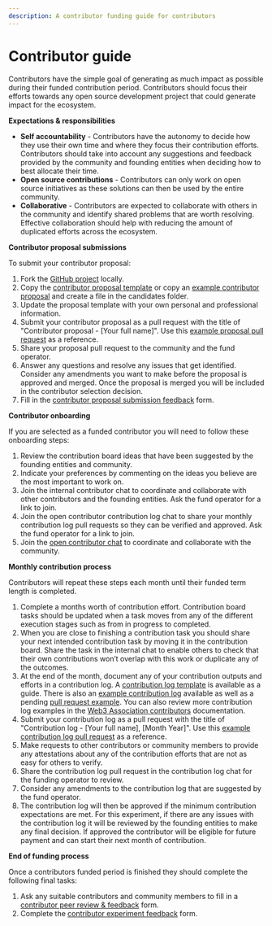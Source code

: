 ```yaml
---
description: A contributor funding guide for contributors
---
```


# Contributor guide

Contributors have the simple goal of generating as much impact as possible during their funded contribution period. Contributors should focus their efforts towards any open source development project that could generate impact for the ecosystem.



**Expectations & responsibilities**

* **Self accountability** - Contributors have the autonomy to decide how they use their own time and where they focus their contribution efforts. Contributors should take into account any suggestions and feedback provided by the community and founding entities when deciding how to best allocate their time.
* **Open source contributions** - Contributors can only work on open source initiatives as these solutions can then be used by the entire community.
* **Collaborative** - Contributors are expected to collaborate with others in the community and identify shared problems that are worth resolving. Effective collaboration should help with reducing the amount of duplicated efforts across the ecosystem.



**Contributor proposal submissions**

To submit your contributor proposal:

1. Fork the [GitHub project](https://github.com/web3association/contributor-funding-experiment-example) locally.
2. Copy the [contributor proposal template](https://github.com/web3association/contributor-funding/blob/main/contributor-funding-experiment/templates/forms/contributor-proposal.md) or copy an [example contributor proposal](https://github.com/web3association/contributor-funding-experiment-example/tree/main/current-funding-round/candidates) and create a file in the candidates folder.
3. Update the proposal template with your own personal and professional information.
4. Submit your contributor proposal as a pull request with the title of "Contributor proposal - \[Your full name]". Use this [example proposal pull request](https://github.com/web3association/contributor-funding-experiment-example/pull/1) as a reference.
5. Share your proposal pull request to the community and the fund operator.&#x20;
6. Answer any questions and resolve any issues that get identified. Consider any amendments you want to make before the proposal is approved and merged. Once the proposal is merged you will be included in the contributor selection decision.
7. Fill in the [contributor proposal submission feedback](https://forms.gle/jL5K3vSq6XqusWxE9) form.



**Contributor onboarding**

If you are selected as a funded contributor you will need to follow these onboarding steps:

1. Review the contribution board ideas that have been suggested by the founding entities and community.
2. Indicate your preferences by commenting on the ideas you believe are the most important to work on.
3. Join the internal contributor chat to coordinate and collaborate with other contributors and the founding entities. Ask the fund operator for a link to join.
4. Join the open contributor contribution log chat to share your monthly contribution log pull requests so they can be verified and approved.  Ask the fund operator for a link to join.
5. Join the [open contributor chat](https://t.me/contributorfundingexample) to coordinate and collaborate with the community.



**Monthly contribution process**

Contributors will repeat these steps each month until their funded term length is completed.

1. Complete a months worth of contribution effort. Contribution board tasks should be updated when a task moves from any of the different execution stages such as from in progress to completed.
2. When you are close to finishing a contribution task you should share your next intended contribution task by moving it in the contribution board. Share the task in the internal chat to enable others to check that their own contributions won’t overlap with this work or duplicate any of the outcomes.
3. At the end of the month, document any of your contribution outputs and efforts in a contribution log. A [contribution log template](https://funding.contributors.org/contributor-funding-experiment/templates/documents/contribution-log-form) is available as a guide. There is also an [example contribution log](https://example.contributors.org/current-funding-round/funded-contributors/alice-adams/june-2024) available as well as a pending [pull request example](https://github.com/web3association/contributor-funding-experiment-example/pull/2). You can also review more contribution log examples in the [Web3 Association contributors](https://docs.web3association.co/contributors) documentation.
4. Submit your contribution log as a pull request with the title of "Contribution log - \[Your full name], \[Month Year]". Use this [example contribution log pull request](https://github.com/web3association/contributor-funding-experiment-example/pull/2) as a reference.
5. Make requests to other contributors or community members to provide any attestations about any of the contribution efforts that are not as easy for others to verify.
6. Share the contribution log pull request in the contribution log chat for the funding operator to review.
7. Consider any amendments to the contribution log that are suggested by the fund operator.
8. The contribution log will then be approved if the minimum contribution expectations are met. For this experiment, if there are any issues with the contribution log it will be reviewed by the founding entities to make any final decision. If approved the contributor will be eligible for future payment and can start their next month of contribution.



**End of funding process**

Once a contributors funded period is finished they should complete the following final tasks:

1. Ask any suitable contributors and community members to fill in a [contributor peer review & feedback](https://forms.gle/AuuBHr8cJnx8fTNz8) form.
2. Complete the [contributor experiment feedback](https://forms.gle/4yZjLXy6Cq9u4H2RA) form.
